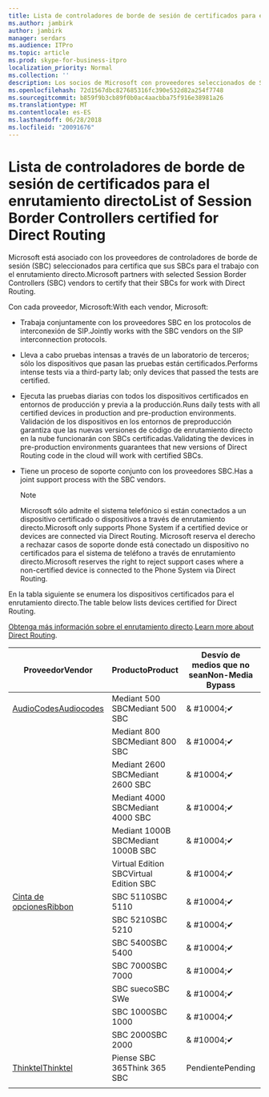 ```yaml
---
title: Lista de controladores de borde de sesión de certificados para el enrutamiento directo
ms.author: jambirk
author: jambirk
manager: serdars
ms.audience: ITPro
ms.topic: article
ms.prod: skype-for-business-itpro
localization_priority: Normal
ms.collection: ''
description: Los socios de Microsoft con proveedores seleccionados de SBC certifica su SBC para trabajan con el enrutamiento directo.
ms.openlocfilehash: 72d1567dbc827685316fc390e532d82a254f7748
ms.sourcegitcommit: b859f9b3cb89f0b0ac4aacbba75f916e38981a26
ms.translationtype: MT
ms.contentlocale: es-ES
ms.lasthandoff: 06/28/2018
ms.locfileid: "20091676"
---
```

# <a name="list-of-session-border-controllers-certified-for-direct-routing"></a><span data-ttu-id="d398f-103">Lista de controladores de borde de sesión de certificados para el enrutamiento directo</span><span class="sxs-lookup"><span data-stu-id="d398f-103">List of Session Border Controllers certified for Direct Routing</span></span>

<span data-ttu-id="d398f-104">Microsoft está asociado con los proveedores de controladores de borde de sesión (SBC) seleccionados para certifica que sus SBCs para el trabajo con el enrutamiento directo.</span><span class="sxs-lookup"><span data-stu-id="d398f-104">Microsoft partners with selected Session Border Controllers (SBC) vendors to certify that their SBCs for work with Direct Routing.</span></span> 

<span data-ttu-id="d398f-105">Con cada proveedor, Microsoft:</span><span class="sxs-lookup"><span data-stu-id="d398f-105">With each vendor, Microsoft:</span></span> 

- <span data-ttu-id="d398f-106">Trabaja conjuntamente con los proveedores SBC en los protocolos de interconexión de SIP.</span><span class="sxs-lookup"><span data-stu-id="d398f-106">Jointly works with the SBC vendors on the SIP interconnection protocols.</span></span>
- <span data-ttu-id="d398f-107">Lleva a cabo pruebas intensas a través de un laboratorio de terceros; sólo los dispositivos que pasan las pruebas están certificados.</span><span class="sxs-lookup"><span data-stu-id="d398f-107">Performs intense tests via a third-party lab; only devices that passed the tests are certified.</span></span> 
- <span data-ttu-id="d398f-108">Ejecuta las pruebas diarias con todos los dispositivos certificados en entornos de producción y previa a la producción.</span><span class="sxs-lookup"><span data-stu-id="d398f-108">Runs daily tests with all certified devices in production and pre-production environments.</span></span> <span data-ttu-id="d398f-109">Validación de los dispositivos en los entornos de preproducción garantiza que las nuevas versiones de código de enrutamiento directo en la nube funcionarán con SBCs certificadas.</span><span class="sxs-lookup"><span data-stu-id="d398f-109">Validating the devices in pre-production environments guarantees that new versions of Direct Routing code in the cloud will work with certified SBCs.</span></span> 
- <span data-ttu-id="d398f-110">Tiene un proceso de soporte conjunto con los proveedores SBC.</span><span class="sxs-lookup"><span data-stu-id="d398f-110">Has a joint support process with the SBC vendors.</span></span>
 

  > [!NOTE]
  > <span data-ttu-id="d398f-111">Microsoft sólo admite el sistema telefónico si están conectados a un dispositivo certificado o dispositivos a través de enrutamiento directo.</span><span class="sxs-lookup"><span data-stu-id="d398f-111">Microsoft only supports Phone System if a certified device or devices are connected via Direct Routing.</span></span> <span data-ttu-id="d398f-112">Microsoft reserva el derecho a rechazar casos de soporte donde está conectado un dispositivo no certificados para el sistema de teléfono a través de enrutamiento directo.</span><span class="sxs-lookup"><span data-stu-id="d398f-112">Microsoft reserves the right to reject support cases where a non-certified device is connected to the Phone System via Direct Routing.</span></span> 

<span data-ttu-id="d398f-113">En la tabla siguiente se enumera los dispositivos certificados para el enrutamiento directo.</span><span class="sxs-lookup"><span data-stu-id="d398f-113">The table below lists devices certified for Direct Routing.</span></span> 

<span data-ttu-id="d398f-114">[Obtenga más información sobre el enrutamiento directo](https://techcommunity.microsoft.com/t5/Microsoft-Teams-Blog/Direct-Routing-NOW-in-Public-Preview/ba-p/193915).</span><span class="sxs-lookup"><span data-stu-id="d398f-114">[Learn more about Direct Routing](https://techcommunity.microsoft.com/t5/Microsoft-Teams-Blog/Direct-Routing-NOW-in-Public-Preview/ba-p/193915).</span></span> 


|<span data-ttu-id="d398f-115">Proveedor</span><span class="sxs-lookup"><span data-stu-id="d398f-115">Vendor</span></span>  |<span data-ttu-id="d398f-116">Producto</span><span class="sxs-lookup"><span data-stu-id="d398f-116">Product</span></span>  |<span data-ttu-id="d398f-117">Desvío de medios que no sean</span><span class="sxs-lookup"><span data-stu-id="d398f-117">Non-Media Bypass</span></span>  |<span data-ttu-id="d398f-118">Desvío de medios</span><span class="sxs-lookup"><span data-stu-id="d398f-118">Media Bypass</span></span>  |<span data-ttu-id="d398f-119">Versión de software</span><span class="sxs-lookup"><span data-stu-id="d398f-119">Software Version</span></span>|
|---------|---------|---------|---------|---------|
|[<span data-ttu-id="d398f-120">AudioCodes</span><span class="sxs-lookup"><span data-stu-id="d398f-120">Audiocodes</span></span>](https://www.audiocodes.com/solutions-products/products/products-for-microsoft-365/sbcs-media-gateways)    |   <span data-ttu-id="d398f-121">Mediant 500 SBC</span><span class="sxs-lookup"><span data-stu-id="d398f-121">Mediant 500 SBC</span></span>       |    <span data-ttu-id="d398f-122">& #10004;</span><span class="sxs-lookup"><span data-stu-id="d398f-122">&#10004;</span></span>     |    <span data-ttu-id="d398f-123">Pendiente</span><span class="sxs-lookup"><span data-stu-id="d398f-123">Pending</span></span>      |     <span data-ttu-id="d398f-124">7.20A.200.055</span><span class="sxs-lookup"><span data-stu-id="d398f-124">7.20A.200.055</span></span>     |
|  |   <span data-ttu-id="d398f-125">Mediant 800 SBC</span><span class="sxs-lookup"><span data-stu-id="d398f-125">Mediant 800 SBC</span></span>       |    <span data-ttu-id="d398f-126">& #10004;</span><span class="sxs-lookup"><span data-stu-id="d398f-126">&#10004;</span></span>      |     <span data-ttu-id="d398f-127">Pendiente</span><span class="sxs-lookup"><span data-stu-id="d398f-127">Pending</span></span>    |      <span data-ttu-id="d398f-128">7.20A.200.055</span><span class="sxs-lookup"><span data-stu-id="d398f-128">7.20A.200.055</span></span>    |
|     |      <span data-ttu-id="d398f-129">Mediant 2600 SBC</span><span class="sxs-lookup"><span data-stu-id="d398f-129">Mediant 2600 SBC</span></span>    |     <span data-ttu-id="d398f-130">& #10004;</span><span class="sxs-lookup"><span data-stu-id="d398f-130">&#10004;</span></span>     |    <span data-ttu-id="d398f-131">Pendiente</span><span class="sxs-lookup"><span data-stu-id="d398f-131">Pending</span></span>     |    <span data-ttu-id="d398f-132">7.20A.200.055</span><span class="sxs-lookup"><span data-stu-id="d398f-132">7.20A.200.055</span></span>      |
|     |   <span data-ttu-id="d398f-133">Mediant 4000 SBC</span><span class="sxs-lookup"><span data-stu-id="d398f-133">Mediant 4000 SBC</span></span>       |     <span data-ttu-id="d398f-134">& #10004;</span><span class="sxs-lookup"><span data-stu-id="d398f-134">&#10004;</span></span>     |    <span data-ttu-id="d398f-135">Pendiente</span><span class="sxs-lookup"><span data-stu-id="d398f-135">Pending</span></span>     |    <span data-ttu-id="d398f-136">7.20A.200.055</span><span class="sxs-lookup"><span data-stu-id="d398f-136">7.20A.200.055</span></span>      |
|     |    <span data-ttu-id="d398f-137">Mediant 1000B SBC</span><span class="sxs-lookup"><span data-stu-id="d398f-137">Mediant 1000B  SBC</span></span>   |    <span data-ttu-id="d398f-138">& #10004;</span><span class="sxs-lookup"><span data-stu-id="d398f-138">&#10004;</span></span>      |  <span data-ttu-id="d398f-139">Pendiente</span><span class="sxs-lookup"><span data-stu-id="d398f-139">Pending</span></span>       |    <span data-ttu-id="d398f-140">7.20A.200.055</span><span class="sxs-lookup"><span data-stu-id="d398f-140">7.20A.200.055</span></span>   |
|     |   <span data-ttu-id="d398f-141">Virtual Edition SBC</span><span class="sxs-lookup"><span data-stu-id="d398f-141">Virtual Edition SBC</span></span>    |   <span data-ttu-id="d398f-142">& #10004;</span><span class="sxs-lookup"><span data-stu-id="d398f-142">&#10004;</span></span>   |<span data-ttu-id="d398f-143">Pendiente</span><span class="sxs-lookup"><span data-stu-id="d398f-143">Pending</span></span>         |     <span data-ttu-id="d398f-144">7.20A.200.055</span><span class="sxs-lookup"><span data-stu-id="d398f-144">7.20A.200.055</span></span>     |
|[<span data-ttu-id="d398f-145">Cinta de opciones</span><span class="sxs-lookup"><span data-stu-id="d398f-145">Ribbon</span></span>](https://ribboncommunications.com/solutions/enterprise-solutions/microsoft-skype-business)     | <span data-ttu-id="d398f-146">SBC 5110</span><span class="sxs-lookup"><span data-stu-id="d398f-146">SBC 5110</span></span>    |    <span data-ttu-id="d398f-147">& #10004;</span><span class="sxs-lookup"><span data-stu-id="d398f-147">&#10004;</span></span>      |   <span data-ttu-id="d398f-148">Pendiente</span><span class="sxs-lookup"><span data-stu-id="d398f-148">Pending</span></span>      |     <span data-ttu-id="d398f-149">V6.2</span><span class="sxs-lookup"><span data-stu-id="d398f-149">V6.2</span></span>     |
|     |<span data-ttu-id="d398f-150">SBC 5210</span><span class="sxs-lookup"><span data-stu-id="d398f-150">SBC 5210</span></span>     |     <span data-ttu-id="d398f-151">& #10004;</span><span class="sxs-lookup"><span data-stu-id="d398f-151">&#10004;</span></span>     |    <span data-ttu-id="d398f-152">Pendiente</span><span class="sxs-lookup"><span data-stu-id="d398f-152">Pending</span></span>     |    <span data-ttu-id="d398f-153">V6.2</span><span class="sxs-lookup"><span data-stu-id="d398f-153">V6.2</span></span>      |
|     | <span data-ttu-id="d398f-154">SBC 5400</span><span class="sxs-lookup"><span data-stu-id="d398f-154">SBC 5400</span></span>     |    <span data-ttu-id="d398f-155">& #10004;</span><span class="sxs-lookup"><span data-stu-id="d398f-155">&#10004;</span></span>  |    <span data-ttu-id="d398f-156">Pendiente</span><span class="sxs-lookup"><span data-stu-id="d398f-156">Pending</span></span>     |   <span data-ttu-id="d398f-157">V6.2</span><span class="sxs-lookup"><span data-stu-id="d398f-157">V6.2</span></span>    |
|     |<span data-ttu-id="d398f-158">SBC 7000</span><span class="sxs-lookup"><span data-stu-id="d398f-158">SBC 7000</span></span>     |     <span data-ttu-id="d398f-159">& #10004;</span><span class="sxs-lookup"><span data-stu-id="d398f-159">&#10004;</span></span>  |    <span data-ttu-id="d398f-160">Pendiente</span><span class="sxs-lookup"><span data-stu-id="d398f-160">Pending</span></span>     |    <span data-ttu-id="d398f-161">V6.2</span><span class="sxs-lookup"><span data-stu-id="d398f-161">V6.2</span></span>      |
|     | <span data-ttu-id="d398f-162">SBC sueco</span><span class="sxs-lookup"><span data-stu-id="d398f-162">SBC SWe</span></span>  |   <span data-ttu-id="d398f-163">& #10004;</span><span class="sxs-lookup"><span data-stu-id="d398f-163">&#10004;</span></span>    |    <span data-ttu-id="d398f-164">Pendiente</span><span class="sxs-lookup"><span data-stu-id="d398f-164">Pending</span></span>     |    <span data-ttu-id="d398f-165">V6.2</span><span class="sxs-lookup"><span data-stu-id="d398f-165">V6.2</span></span>      |
|     |<span data-ttu-id="d398f-166">SBC 1000</span><span class="sxs-lookup"><span data-stu-id="d398f-166">SBC 1000</span></span>   |     <span data-ttu-id="d398f-167">& #10004;</span><span class="sxs-lookup"><span data-stu-id="d398f-167">&#10004;</span></span>   |     <span data-ttu-id="d398f-168">Pendiente</span><span class="sxs-lookup"><span data-stu-id="d398f-168">Pending</span></span>    |    <span data-ttu-id="d398f-169">V7.0.2</span><span class="sxs-lookup"><span data-stu-id="d398f-169">V7.0.2</span></span>   |<span data-ttu-id="d398f-170">& #10004;</span><span class="sxs-lookup"><span data-stu-id="d398f-170">&#10004;</span></span> 
|     | <span data-ttu-id="d398f-171">SBC 2000</span><span class="sxs-lookup"><span data-stu-id="d398f-171">SBC 2000</span></span>    |     <span data-ttu-id="d398f-172">& #10004;</span><span class="sxs-lookup"><span data-stu-id="d398f-172">&#10004;</span></span>   |    <span data-ttu-id="d398f-173">Pendiente</span><span class="sxs-lookup"><span data-stu-id="d398f-173">Pending</span></span>     |    <span data-ttu-id="d398f-174">V7.0.2</span><span class="sxs-lookup"><span data-stu-id="d398f-174">V7.0.2</span></span>      |
|[<span data-ttu-id="d398f-175">Thinktel</span><span class="sxs-lookup"><span data-stu-id="d398f-175">Thinktel</span></span>](http://www.thinktel.ca/services/think-365/think-365-overview/)     |    <span data-ttu-id="d398f-176">Piense SBC 365</span><span class="sxs-lookup"><span data-stu-id="d398f-176">Think 365 SBC</span></span>      |  <span data-ttu-id="d398f-177">Pendiente</span><span class="sxs-lookup"><span data-stu-id="d398f-177">Pending</span></span>       |    <span data-ttu-id="d398f-178">Pendiente</span><span class="sxs-lookup"><span data-stu-id="d398f-178">Pending</span></span>     |   <span data-ttu-id="d398f-179">V1.4</span><span class="sxs-lookup"><span data-stu-id="d398f-179">V1.4</span></span>       |
|     |         |         |         |         |

